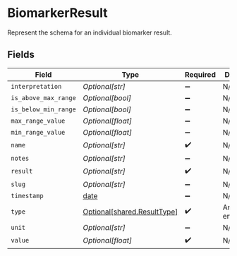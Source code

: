 # BiomarkerResult

Represent the schema for an individual biomarker result.


## Fields

| Field                                                                | Type                                                                 | Required                                                             | Description                                                          |
| -------------------------------------------------------------------- | -------------------------------------------------------------------- | -------------------------------------------------------------------- | -------------------------------------------------------------------- |
| `interpretation`                                                     | *Optional[str]*                                                      | :heavy_minus_sign:                                                   | N/A                                                                  |
| `is_above_max_range`                                                 | *Optional[bool]*                                                     | :heavy_minus_sign:                                                   | N/A                                                                  |
| `is_below_min_range`                                                 | *Optional[bool]*                                                     | :heavy_minus_sign:                                                   | N/A                                                                  |
| `max_range_value`                                                    | *Optional[float]*                                                    | :heavy_minus_sign:                                                   | N/A                                                                  |
| `min_range_value`                                                    | *Optional[float]*                                                    | :heavy_minus_sign:                                                   | N/A                                                                  |
| `name`                                                               | *Optional[str]*                                                      | :heavy_check_mark:                                                   | N/A                                                                  |
| `notes`                                                              | *Optional[str]*                                                      | :heavy_minus_sign:                                                   | N/A                                                                  |
| `result`                                                             | *Optional[str]*                                                      | :heavy_check_mark:                                                   | N/A                                                                  |
| `slug`                                                               | *Optional[str]*                                                      | :heavy_minus_sign:                                                   | N/A                                                                  |
| `timestamp`                                                          | [date](https://docs.python.org/3/library/datetime.html#date-objects) | :heavy_minus_sign:                                                   | N/A                                                                  |
| `type`                                                               | [Optional[shared.ResultType]](undefined/models/shared/resulttype.md) | :heavy_check_mark:                                                   | An enumeration.                                                      |
| `unit`                                                               | *Optional[str]*                                                      | :heavy_minus_sign:                                                   | N/A                                                                  |
| `value`                                                              | *Optional[float]*                                                    | :heavy_check_mark:                                                   | N/A                                                                  |